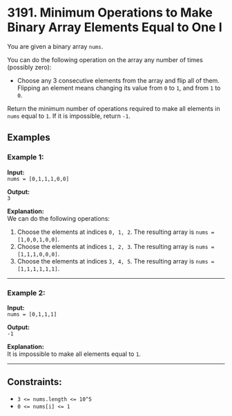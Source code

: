 # 3191. Minimum Operations to Make Binary Array Elements Equal to One I

You are given a binary array `nums`.

You can do the following operation on the array any number of times (possibly zero):

- Choose any 3 consecutive elements from the array and flip all of them.  
    Flipping an element means changing its value from `0` to `1`, and from `1` to `0`.

Return the minimum number of operations required to make all elements in `nums` equal to `1`. If it is impossible, return `-1`.

## Examples

### Example 1:
**Input:**  
`nums = [0,1,1,1,0,0]`  

**Output:**  
`3`  

**Explanation:**  
We can do the following operations:  
1. Choose the elements at indices `0, 1, 2`. The resulting array is `nums = [1,0,0,1,0,0]`.  
2. Choose the elements at indices `1, 2, 3`. The resulting array is `nums = [1,1,1,0,0,0]`.  
3. Choose the elements at indices `3, 4, 5`. The resulting array is `nums = [1,1,1,1,1,1]`.

---

### Example 2:
**Input:**  
`nums = [0,1,1,1]`  

**Output:**  
`-1`  

**Explanation:**  
It is impossible to make all elements equal to `1`.

---

## Constraints:
- `3 <= nums.length <= 10^5`
- `0 <= nums[i] <= 1`